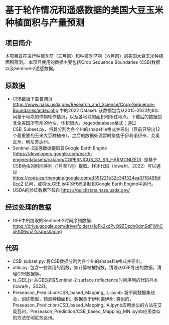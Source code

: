 # 基于轮作情况和遥感数据的美国大豆玉米种植面积与产量预测

## 项目简介

本项目旨在进行种植季前（三月前）和种植季早期（六月前）的美国大豆玉米种植面积预测。
本项目使用的数据主要包括Crop Sequence Boundaries (CSB)数据以及Sentinel-2遥感数据。

## 原数据

- CSB数据下载自网页 https://www.nass.usda.gov/Research_and_Science/Crop-Sequence-Boundaries/index.php 中的2022 Dataset. 该数据包含从2015-2022的8年间基于地块的作物轮作情况，以及各地块的面积和所在地点。下载后的数据包含全美国所有州的地块，体积很大，为geodatabase格式；通过CSB_Subset.py，将其分割为各个州的shapefile格式并导出（目前只导出12个最重要的玉米大豆种植州），之后的数据处理暂时聚焦于伊利诺伊州、艾奥瓦州、明尼苏达州。
- Sentinel-2遥感数据提取自Google Earth Engine (https://developers.google.com/earth-engine/datasets/catalog/COPERNICUS_S2_SR_HARMONIZED), 是基于CSB地块的时间序列（1月至7月）提取。样本代码（Iowa州，2022）可以通过 https://code.earthengine.google.com/d351221b32c341324ea07f8491bf0cc2 访问，或将ts_GEE.js中的代码复制到Google Earth Engine中运行。
- USDA的验证数据下载自 https://quickstats.nass.usda.gov/

## 经过处理的数据

- GEE中所提取的Sentinel-2时间序列数据: https://drive.google.com/drive/folders/1gFk2kdPyQ9ZDzdn0dmSdFWhCxEt09wnZ?usp=sharing


## 代码

- CSB_subset.py: 将CSB数据分割为各个州的shapefile格式并导出。
- utils.py: 包含一些常用的函数，如计算植被指数，清理从GEE导出的数据，清理CSB数据等。
- ts_GEE.js: 从GEE提取Sentinel-2 surface reflectance时间序列的代码样本(Iowa州，2022)。
- Preseason_Prediction/CSB_based_Mapping_IL.ipynb: 将不同数据集结合，训练模型，预测种植面积。数据基于伊利诺伊州; 类似的，Preseason_Prediction/CSB_based_Mapping_IA.ipynb应用类似的方法在艾奥瓦州，Preseason_Prediction/CSB_based_Mapping_MN.ipynb应用类似的方法在明尼苏达州。

